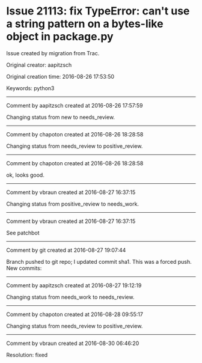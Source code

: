 # Issue 21113: fix TypeError: can't use a string pattern on a bytes-like object in package.py

Issue created by migration from Trac.

Original creator: aapitzsch

Original creation time: 2016-08-26 17:53:50

Keywords: python3




---

Comment by aapitzsch created at 2016-08-26 17:57:59

Changing status from new to needs_review.


---

Comment by chapoton created at 2016-08-26 18:28:58

Changing status from needs_review to positive_review.


---

Comment by chapoton created at 2016-08-26 18:28:58

ok, looks good.


---

Comment by vbraun created at 2016-08-27 16:37:15

Changing status from positive_review to needs_work.


---

Comment by vbraun created at 2016-08-27 16:37:15

See patchbot


---

Comment by git created at 2016-08-27 19:07:44

Branch pushed to git repo; I updated commit sha1. This was a forced push. New commits:


---

Comment by aapitzsch created at 2016-08-27 19:12:19

Changing status from needs_work to needs_review.


---

Comment by chapoton created at 2016-08-28 09:55:17

Changing status from needs_review to positive_review.


---

Comment by vbraun created at 2016-08-30 06:46:20

Resolution: fixed
